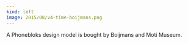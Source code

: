 ```yaml
---
kind: left
image: 2015/08/v4-time-boijmans.png
---
```


A Phonebloks design model is bought by Boijmans and Moti Museum.
